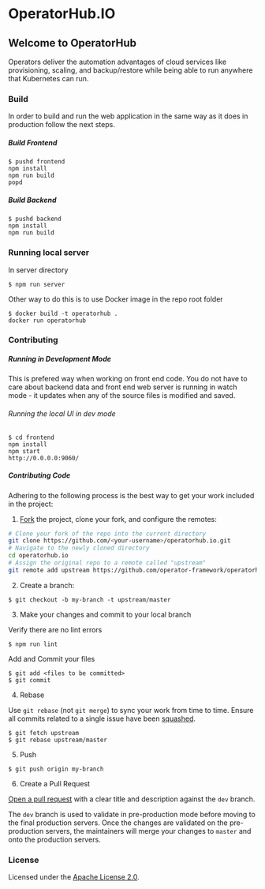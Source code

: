 # OperatorHub.IO

## Welcome to OperatorHub

Operators deliver the automation advantages of cloud services like provisioning, scaling, and backup/restore while being
able to run anywhere that Kubernetes can run.

### Build
In order to build and run the web application in the same way as it does in production follow the next steps.

##### Build Frontend

```
$ pushd frontend
npm install
npm run build
popd
```

##### Build Backend
```
$ pushd backend
npm install
npm run build
```

### Running local server
In server directory
```
$ npm run server
```

Other way to do this is to use Docker image in the repo root folder
```
$ docker build -t operatorhub .
docker run operatorhub
```


### Contributing

##### Running in Development Mode
This is prefered way when working on front end code. You do not have to care about backend data and front end web server is running in watch mode - it updates when any of the source files is modified and saved.


###### Running the local UI in dev mode

```
$ cd frontend
npm install
npm start
http://0.0.0.0:9060/
```


##### Contributing Code

Adhering to the following process is the best way to get your work included in the project:

1.  [Fork](https://help.github.com/fork-a-repo/) the project, clone your fork, and configure the remotes:

```bash
# Clone your fork of the repo into the current directory
git clone https://github.com/<your-username>/operatorhub.io.git
# Navigate to the newly cloned directory
cd operatorhub.io
# Assign the original repo to a remote called "upstream"
git remote add upstream https://github.com/operator-framework/operatorhub.io.git
```

2.  Create a branch:

```text
$ git checkout -b my-branch -t upstream/master
```

3. Make your changes and commit to your local branch

Verify there are no lint errors
```text
$ npm run lint
```

Add and Commit your files
```text
$ git add <files to be committed>
$ git commit
```

4.  Rebase

Use `git rebase` (not `git merge`) to sync your work from time to time. Ensure all commits related to a single
issue have been [squashed](https://github.com/ginatrapani/todo.txt-android/wiki/Squash-All-Commits-Related-to-a-Single-Issue-into-a-Single-Commit).

```text
$ git fetch upstream
$ git rebase upstream/master
```

5.  Push

```text
$ git push origin my-branch
```

6.  Create a Pull Request

[Open a pull request](https://help.github.com/articles/using-pull-requests/) with a clear title and description against
the `dev` branch.

The `dev` branch is used to validate in pre-production mode before moving to the final production servers. Once the
changes are validated on the pre-production servers, the maintainers will merge your changes to `master` and onto the
production servers.

### License

Licensed under the [Apache License 2.0](http://www.apache.org/licenses/LICENSE-2.0.html).
